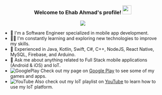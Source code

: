 <h3 align="center">
  Welcome to Ehab Ahmad's profile!
  <img src="https://media.giphy.com/media/hvRJCLFzcasrR4ia7z/giphy.gif" width="28">
</h3>

<!-- Typing SVG by DenverCoder1 - https://github.com/DenverCoder1/readme-typing-svg -->
<p align="center">
  <a href="https://github.com/DenverCoder1/readme-typing-svg"><img src="https://readme-typing-svg.herokuapp.com/?lines=Full%20Stack%20Mobile%20Application%20Engineer;Always%20learning%20new%20technologies&font=Fira%20Code&center=true&width=600&height=45&color=f75c7e&vCenter=true&size=22"></a>
</p> 

- 🏢 I'm a Software Engineer specialized in mobile app development.
- 👨‍💻 I'm constantly learning and exploring new technologies to improve my skills.
- 🏢 Experienced in Java, Kotlin, Swift, C#, C++, NodeJS, React Native, MySQL, Firebase, and Arduino.
- 💬 Ask me about anything related to Full Stack mobile applications (Android & iOS) and IoT.
- ![GooglePlay](https://img.shields.io/badge/-05122A?style=flat&logo=googleplay) Check out my page on <a href="https://play.google.com/store/apps/developer?id=Eihab+Ahmed">Google Play</a> to see some of my games and apps.
- ![YouTube](https://img.shields.io/badge/-05122A?style=flat&logo=youtube) Also check out my IoT playlist on <a href="https://www.youtube.com/playlist?list=PLhNmBTuvg-E_EVKPHCnJekkHC3octo2id">YouTube</a> to learn how to use my IoT platform.

